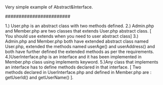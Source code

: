 Very simple example of Abstract&Interface. 

########################

1.) User.php is an abstract class with two methods defined. 
2.) Admin.php and Member.php are two classes that extends User.php abstract class. [ You should use extends when you need to user abstract class]
3.) Admin.php and Member.php both have extended abstract class named User.php, extended the methods named userAge() and userAddress() and both have further defined the extended methods as per the requirements.
4.)UserInterface.php is an interface and it has been implemented in Member.php class using implements keyword. 
5.)Any class that implements an interface has to define methods declared in that interface. [ Two methods declared in UserInterface.php and defined in Member.php are : getUserId() and getUserName() ].